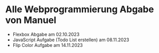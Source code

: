 # Alle Webprogrammierung Abgabe von Manuel 

- Flexbox Abgabe am 02.10.2023
- JavaScript Aufgabe (Todo List erstellen) am 08.11.2023
- Flip Color Aufgabe am 14.11.2023